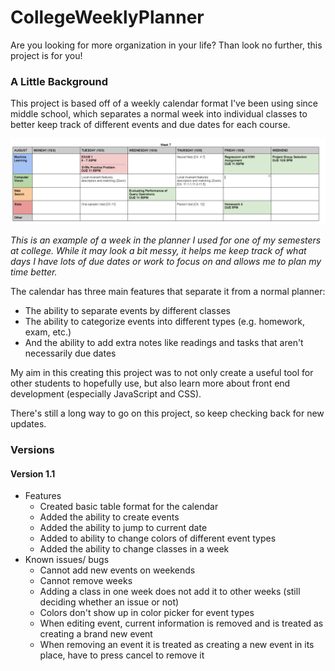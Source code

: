 # CollegeWeeklyPlanner
Are you looking for more organization in your life? Than look no further, this project is for you!

### A Little Background
This project is based off of a weekly calendar format I've been using since middle school, which separates a normal week into individual classes to better keep track of different events and due dates for each course.

![Picture of old calendar](Example_calendar_pic)

_This is an example of a week in the planner I used for one of my semesters at college. While it may look a bit messy, it helps me keep track of what days I have lots of due dates or work to focus on and allows me to plan my time better._

The calendar has three main features that separate it from a normal planner:

 - The ability to separate events by different classes
 - The ability to categorize events into different types (e.g. homework, exam, etc.)
 - And the ability to add extra notes like readings and tasks that aren't necessarily due dates

My aim in this creating this project was to not only create a useful tool for other students to hopefully use, but also learn more about front end development (especially JavaScript and CSS). 

There's still a long way to go on this project, so keep checking back for new updates.

### Versions
#### Version 1.1
- Features
	- Created basic table format for the calendar
	- Added the ability to create events
	- Added the ability to jump to current date
	- Added to ability to change colors of different event types
	- Added the ability to change classes in a week
- Known issues/ bugs
	- Cannot add new events on weekends
	- Cannot remove weeks
	- Adding a class in one week does not add it to other weeks (still deciding whether an issue or not)
	- Colors don't show up in color picker for event types
	- When editing event, current information is removed and is treated as creating a brand new event
	- When removing an event it is treated as creating a new event in its place, have to press cancel to remove it



